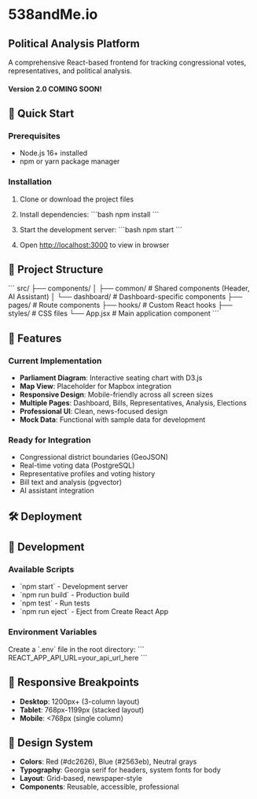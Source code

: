 # 538andMe.io
## Political Analysis Platform 
A comprehensive React-based frontend for tracking congressional votes, representatives, and political analysis.

#### Version 2.0 COMING SOON!

## 🚀 Quick Start

### Prerequisites
- Node.js 16+ installed
- npm or yarn package manager

### Installation

1. Clone or download the project files
2. Install dependencies:
   \`\`\`bash
   npm install
   \`\`\`

3. Start the development server:
   \`\`\`bash
   npm start
   \`\`\`

4. Open [http://localhost:3000](http://localhost:3000) to view in browser

## 📁 Project Structure

\`\`\`
src/
├── components/
│   ├── common/           # Shared components (Header, AI Assistant)
│   └── dashboard/        # Dashboard-specific components
├── pages/               # Route components
├── hooks/               # Custom React hooks
├── styles/              # CSS files
└── App.jsx             # Main application component
\`\`\`

## 🎯 Features

### Current Implementation
- **Parliament Diagram**: Interactive seating chart with D3.js
- **Map View**: Placeholder for Mapbox integration
- **Responsive Design**: Mobile-friendly across all screen sizes
- **Multiple Pages**: Dashboard, Bills, Representatives, Analysis, Elections
- **Professional UI**: Clean, news-focused design
- **Mock Data**: Functional with sample data for development

### Ready for Integration
- Congressional district boundaries (GeoJSON)
- Real-time voting data (PostgreSQL)
- Representative profiles and voting history
- Bill text and analysis (pgvector)
- AI assistant integration

## 🛠️ Deployment


## 🔧 Development

### Available Scripts
- \`npm start\` - Development server
- \`npm run build\` - Production build
- \`npm test\` - Run tests
- \`npm run eject\` - Eject from Create React App

### Environment Variables
Create a \`.env\` file in the root directory:
\`\`\`
REACT_APP_API_URL=your_api_url_here
\`\`\`

## 📱 Responsive Breakpoints
- **Desktop**: 1200px+ (3-column layout)
- **Tablet**: 768px-1199px (stacked layout)
- **Mobile**: <768px (single column)

## 🎨 Design System
- **Colors**: Red (#dc2626), Blue (#2563eb), Neutral grays
- **Typography**: Georgia serif for headers, system fonts for body
- **Layout**: Grid-based, newspaper-style
- **Components**: Reusable, accessible, professional
